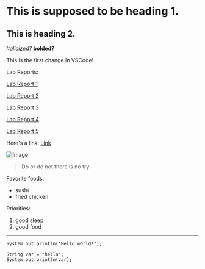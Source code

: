 # This is supposed to be heading 1.
## This is heading 2.

*Italicized?*
**bolded?**

This is the first change in VSCode!

Lab Reports:

[Lab Report 1](https://stevenli007.github.io/cse15l-lab-reports/lab-report-1-week-2.html)

[Lab Report 2](https://stevenli007.github.io/cse15l-lab-reports/lab-report-2-week-4.html)

[Lab Report 3](https://stevenli007.github.io/cse15l-lab-reports/lab-report-3-week-6.html)

[Lab Report 4](https://stevenli007.github.io/cse15l-lab-reports/lab-report-4-week-8.html)

[Lab Report 5](https://stevenli007.github.io/cse15l-lab-reports/lab-report-5-week-10.html)

Here's a link:
[Link](https://www.youtube.com/)

![Image](https://hips.hearstapps.com/hmg-prod.s3.amazonaws.com/images/dog-puppy-on-garden-royalty-free-image-1586966191.jpg?crop=1.00xw:0.669xh;0,0.190xh&resize=1200:*)

> Do or do not there is no try.

Favorite foods:
- sushi
- fried chicken

Priorities:
1. good sleep
2. good food

---

`System.out.println("Hello world!");`

```
String var = "hello";
System.out.println(var);
```
